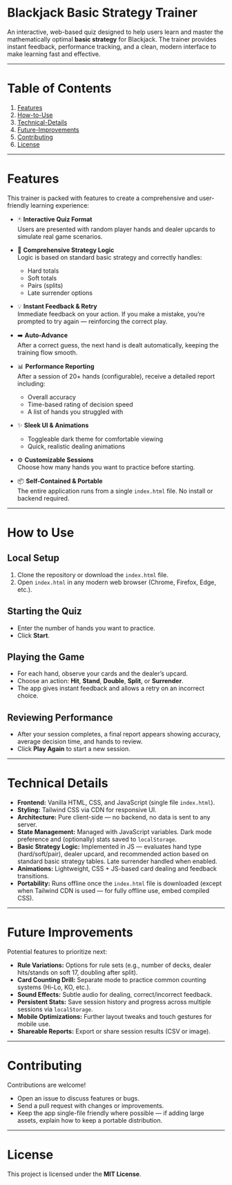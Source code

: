 # Blackjack Basic Strategy Trainer

An interactive, web-based quiz designed to help users learn and master the mathematically optimal **basic strategy** for Blackjack. The trainer provides instant feedback, performance tracking, and a clean, modern interface to make learning fast and effective.

---

# Table of Contents

1. [Features](#features)  
2. [How-to-Use](#how-to-use)  
3. [Technical-Details](#technical-details)  
4. [Future-Improvements](#future-improvements)  
5. [Contributing](#contributing)  
6. [License](#license)

---

# Features

This trainer is packed with features to create a comprehensive and user-friendly learning experience:

- 🃏 **Interactive Quiz Format**  
  Users are presented with random player hands and dealer upcards to simulate real game scenarios.

- 🧠 **Comprehensive Strategy Logic**  
  Logic is based on standard basic strategy and correctly handles:
  - Hard totals
  - Soft totals
  - Pairs (splits)
  - Late surrender options

- 💡 **Instant Feedback & Retry**  
  Immediate feedback on your action. If you make a mistake, you’re prompted to try again — reinforcing the correct play.

- ➡️ **Auto-Advance**  
  After a correct guess, the next hand is dealt automatically, keeping the training flow smooth.

- 📊 **Performance Reporting**  
  After a session of 20+ hands (configurable), receive a detailed report including:
  - Overall accuracy
  - Time-based rating of decision speed
  - A list of hands you struggled with

- ✨ **Sleek UI & Animations**  
  - Toggleable dark theme for comfortable viewing
  - Quick, realistic dealing animations

- ⚙️ **Customizable Sessions**  
  Choose how many hands you want to practice before starting.

- 📦 **Self-Contained & Portable**  
  The entire application runs from a single `index.html` file. No install or backend required.

---

# How to Use

## Local Setup
1. Clone the repository or download the `index.html` file.  
2. Open `index.html` in any modern web browser (Chrome, Firefox, Edge, etc.).

## Starting the Quiz
- Enter the number of hands you want to practice.
- Click **Start**.

## Playing the Game
- For each hand, observe your cards and the dealer’s upcard.
- Choose an action: **Hit**, **Stand**, **Double**, **Split**, or **Surrender**.
- The app gives instant feedback and allows a retry on an incorrect choice.

## Reviewing Performance
- After your session completes, a final report appears showing accuracy, average decision time, and hands to review.
- Click **Play Again** to start a new session.

---

# Technical Details

- **Frontend:** Vanilla HTML, CSS, and JavaScript (single file `index.html`).  
- **Styling:** Tailwind CSS via CDN for responsive UI.  
- **Architecture:** Pure client-side — no backend, no data is sent to any server.  
- **State Management:** Managed with JavaScript variables. Dark mode preference and (optionally) stats saved to `localStorage`.  
- **Basic Strategy Logic:** Implemented in JS — evaluates hand type (hard/soft/pair), dealer upcard, and recommended action based on standard basic strategy tables. Late surrender handled when enabled.  
- **Animations:** Lightweight, CSS + JS-based card dealing and feedback transitions.  
- **Portability:** Runs offline once the `index.html` file is downloaded (except when Tailwind CDN is used — for fully offline use, embed compiled CSS).

---

# Future Improvements

Potential features to prioritize next:

- **Rule Variations:** Options for rule sets (e.g., number of decks, dealer hits/stands on soft 17, doubling after split).
- **Card Counting Drill:** Separate mode to practice common counting systems (Hi-Lo, KO, etc.).
- **Sound Effects:** Subtle audio for dealing, correct/incorrect feedback.
- **Persistent Stats:** Save session history and progress across multiple sessions via `localStorage`.
- **Mobile Optimizations:** Further layout tweaks and touch gestures for mobile use.
- **Shareable Reports:** Export or share session results (CSV or image).

---

# Contributing

Contributions are welcome!

- Open an issue to discuss features or bugs.
- Send a pull request with changes or improvements.
- Keep the app single-file friendly where possible — if adding large assets, explain how to keep a portable distribution.

---

# License

This project is licensed under the **MIT License**.

